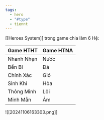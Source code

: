 ```yaml
---
tags:
  - hero
  - "#type"
  - tiennt
---
```

[[Heroes System]] trong game chia làm 6 Hệ:

| Game HTHT  | Game HTNA |
| ---------- | --------- |
| Nhanh Nhẹn | Nước      |
| Bền Bỉ     | Đá        |
| Chính Xác  | Gió       |
| Sinh Khí   | Hỏa       |
| Thông Minh | Lôi       |
| Minh Mẫn   | Ám        |


![[20241106163303.png]]
